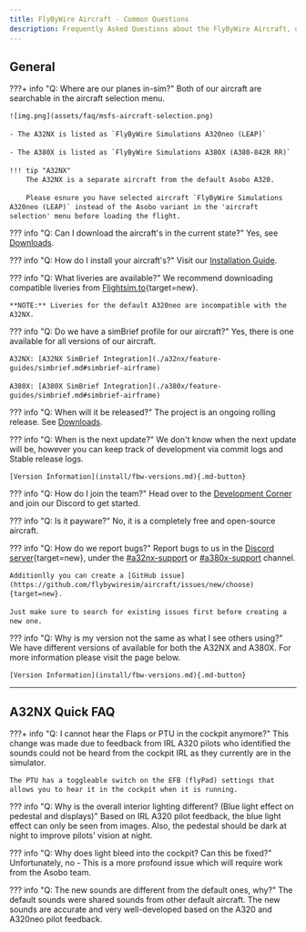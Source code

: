 ```yaml
---
title: FlyByWire Aircraft - Common Questions 
description: Frequently Asked Questions about the FlyByWire Aircraft, detailing features, installation, and troubleshooting.
---
```


## General

???+ info "Q: Where are our planes in-sim?"
    Both of our aircraft are searchable in the aircraft selection menu. 

    ![img.png](assets/faq/msfs-aircraft-selection.png)

    - The A32NX is listed as `FlyByWire Simulations A320neo (LEAP)`

    - The A380X is listed as `FlyByWire Simulations A380X (A380-842R RR)`

    !!! tip "A32NX"
        The A32NX is a separate aircraft from the default Asobo A320. 

        Please esnure you have selected aircraft `FlyByWire Simulations A320neo (LEAP)` instead of the Asobo variant in the 'aircraft selection' menu before loading the flight.

??? info "Q: Can I download the aircraft's in the current state?"
    Yes, see [Downloads](install/installation.md#downloads).

??? info "Q: How do I install your aircraft's?"
    Visit our [Installation Guide](install/installation.md).

??? info "Q: What liveries are available?"
    We recommend downloading compatible liveries from [Flightsim.to](https://flightsim.to/c/liveries/flybywire-a32nx/){target=new}.

    **NOTE:** Liveries for the default A320neo are incompatible with the A32NX. 

??? info "Q: Do we have a simBrief profile for our aircraft?"
    Yes, there is one available for all versions of our aircraft. 

    A32NX: [A32NX SimBrief Integration](./a32nx/feature-guides/simbrief.md#simbrief-airframe)

    A380X: [A380X SimBrief Integration](./a380x/feature-guides/simbrief.md#simbrief-airframe)

??? info "Q: When will it be released?"
    The project is an ongoing rolling release. See [Downloads](install/installation.md#downloads).

??? info "Q: When is the next update?"
    We don't know when the next update will be, however you can keep track of development via commit logs and Stable release logs.

    [Version Information](install/fbw-versions.md){.md-button}

??? info "Q: How do I join the team?"
    Head over to the [Development Corner](../dev-corner/dev-guide/index.md) and join our Discord to get started.

??? info "Q: Is it payware?"
    No, it is a completely free and open-source aircraft.

??? info "Q: How do we report bugs?"
    Report bugs to us in the [Discord server](https://discord.gg/flybywire){target=new}, under the [#a32nx-support](https://discord.com/channels/738864299392630914/785976111875751956) or [#a380x-support](https://discord.com/channels/738864299392630914/1296889278332145714) channel. 

    Additionlly you can create a [GitHub issue](https://github.com/flybywiresim/aircraft/issues/new/choose){target=new}.

    Just make sure to search for existing issues first before creating a new one.

??? info "Q: Why is my version not the same as what I see others using?"
    We have different versions of available for both the A32NX and A380X. For more information please visit the page below.

    [Version Information](install/fbw-versions.md){.md-button}

---

## A32NX Quick FAQ

???+ info "Q: I cannot hear the Flaps or PTU in the cockpit anymore?"
    This change was made due to feedback from IRL A320 pilots who identified the sounds could not be heard from the cockpit IRL as they currently are in the simulator.

    The PTU has a toggleable switch on the EFB (flyPad) settings that allows you to hear it in the cockpit when it is running.

??? info "Q: Why is the overall interior lighting different? (Blue light effect on pedestal and displays)"
    Based on IRL A320 pilot feedback, the blue light effect can only be seen from images. Also, the pedestal should be dark at night to improve pilots' vision at night.

??? info "Q: Why does light bleed into the cockpit? Can this be fixed?"
    Unfortunately, no - This is a more profound issue which will require work from the Asobo team.

??? info "Q: The new sounds are different from the default ones, why?"
    The default sounds were shared sounds from other default aircraft. The new sounds are accurate and very well-developed based on the A320 and A320neo pilot feedback.


